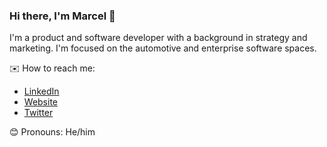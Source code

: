 ### Hi there, I'm Marcel 👋

I'm a product and software developer with a background in strategy and marketing. I'm focused on the automotive and enterprise software spaces.

✉️  How to reach me:
- [LinkedIn](http://linkedin.com/in/marcelthiemann)
- [Website](https://marcelthiemann.com)
- [Twitter](http://twitter.com/cestmarcel)

😊  Pronouns:
He/him
